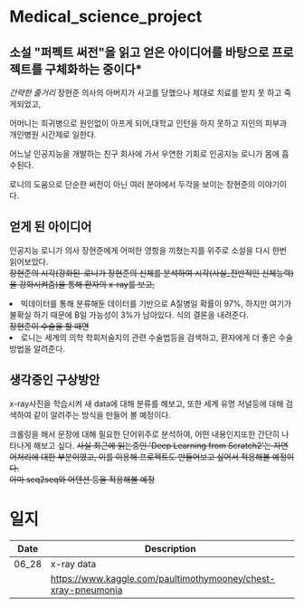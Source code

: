 # Medical_science_project

## 소설 "퍼펙트 써전"을 읽고 얻은 아이디어를 바탕으로 프로젝트를 구체화하는 중이다*
*간략한 줄거리*
장현준 의사의 아버지가 사고를 당했으나 제대로 치료를 받지 못 하고 죽게되었고,

어머니는 희귀병으로 원인없이 아프게 되어,대학교 인턴을 하지 못하고 지인의 피부과 개인병원 시간제로 일한다.

어느날 인공지능을 개발하는 친구 회사에 가서 우연한 기회로 인공지능 로니가 몸에 흡수된다.

로니의 도움으로 단순한 써전이 아닌 여러 분야에서 두각을 보이는 장현준의 이야기이다.


## 얻게 된 아이디어
인공지능 로니가 의사 장현준에게 어떠한 영항을 끼쳤는지를 위주로 소설을 다시 한번 읽어보았다.<br>
<del>장현준의 시각(강화된-로니가 장현준의 신체를 분석하여 시각(사실_전반적인 신체능력)을 강화시켜줌)을 통해 환자의 x-ray를 보고,</del>
<li>빅데이터를 통해 분류해둔 데이터를 기반으로 A질병일 확률이 97%, 하지만 여기가 불확실 하기 때문에 B일 가능성이 3%가 남아있다. 식의 결론을 내려준다.</li>
<del>장현준이 수술을 할 때면</del>
<li>로니는 세계의 의학 학회저술지의 관련 수술법등을 검색하고, 환자에게 더 좋은 수술방법을 알려준다.

## 생각중인 구상방안
x-ray사진을 학습시켜 새 data에 대해 분류를 해보고,
또한 세계 유명 저널등에 대해 검색하여 같이 알려주는 방식을 만들어 볼 예정이다.

크롤링을 해서 문장에 대해 필요한 단어위주로 분석하여, 어떤 내용인지또한 간단히 나타나게 해보고 싶다.
<del>사실 최근에 읽는중인 'Deep Learning from Scratch2'는 자연어처리에 대한 부분이였고, 이를 이용해 프로젝트도 만들어보고 싶어서 적용해볼 예정이다.<br>
아마 seq2seq와 어텐션 등을 적용해볼 예정</del>



# 일지
|Date|Description|
|:---:|---|
|06_28|x-ray data|
||https://www.kaggle.com/paultimothymooney/chest-xray-pneumonia|
